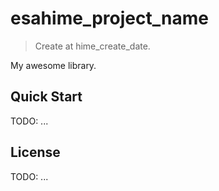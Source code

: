 # esahime_project_name

> Create at hime_create_date.

My awesome library.

## Quick Start

TODO: ...

## License

TODO: ...
